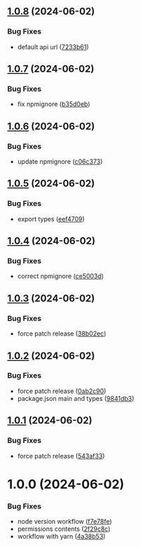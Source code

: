## [1.0.8](https://github.com/samuel-videau/absinthe-sdk/compare/v1.0.7...v1.0.8) (2024-06-02)


### Bug Fixes

* default api url ([7233b61](https://github.com/samuel-videau/absinthe-sdk/commit/7233b6144b327fd9476740d6f4d1ec83b2738051))

## [1.0.7](https://github.com/samuel-videau/absinthe-sdk/compare/v1.0.6...v1.0.7) (2024-06-02)


### Bug Fixes

* fix npmignore ([b35d0eb](https://github.com/samuel-videau/absinthe-sdk/commit/b35d0ebcd15d97a284e51dd99026f9ccb46db37d))

## [1.0.6](https://github.com/samuel-videau/absinthe-sdk/compare/v1.0.5...v1.0.6) (2024-06-02)


### Bug Fixes

* update npmignore ([c06c373](https://github.com/samuel-videau/absinthe-sdk/commit/c06c37325d136e6b245d67924c7d38c0496af050))

## [1.0.5](https://github.com/samuel-videau/absinthe-sdk/compare/v1.0.4...v1.0.5) (2024-06-02)


### Bug Fixes

* export types ([eef4709](https://github.com/samuel-videau/absinthe-sdk/commit/eef4709527608ba111bbb5c6ff5aee2d3f0763ee))

## [1.0.4](https://github.com/samuel-videau/absinthe-sdk/compare/v1.0.3...v1.0.4) (2024-06-02)


### Bug Fixes

* correct npmignore ([ce5003d](https://github.com/samuel-videau/absinthe-sdk/commit/ce5003d8eeb3859d4287de052e99a61df84e46e2))

## [1.0.3](https://github.com/samuel-videau/absinthe-sdk/compare/v1.0.2...v1.0.3) (2024-06-02)


### Bug Fixes

* force patch release ([38b02ec](https://github.com/samuel-videau/absinthe-sdk/commit/38b02ece446eba3733f70e3543548ab245e4b866))

## [1.0.2](https://github.com/samuel-videau/absinthe-sdk/compare/v1.0.1...v1.0.2) (2024-06-02)


### Bug Fixes

* force patch release ([0ab2c90](https://github.com/samuel-videau/absinthe-sdk/commit/0ab2c906d6b4b0e7835b9639f16c4b1c4882eda4))
* package.json main and types ([9841db3](https://github.com/samuel-videau/absinthe-sdk/commit/9841db36c94faf00496250cee0b4d48ae1014c01))

## [1.0.1](https://github.com/samuel-videau/absinthe-sdk/compare/v1.0.0...v1.0.1) (2024-06-02)


### Bug Fixes

* force patch release ([543af33](https://github.com/samuel-videau/absinthe-sdk/commit/543af33058029314e5fa294825dbed4d0430e2c9))

# 1.0.0 (2024-06-02)


### Bug Fixes

* node version workflow ([f7e78fe](https://github.com/samuel-videau/absinthe-sdk/commit/f7e78fedba186c7fa034e56009b3a1811e96b549))
* permissions contents ([2f29c8c](https://github.com/samuel-videau/absinthe-sdk/commit/2f29c8c2fda5b065ba2e4e6f28513a60bc9c7cae))
* workflow with yarn ([4a38b53](https://github.com/samuel-videau/absinthe-sdk/commit/4a38b538a7cff57a84f2533db79375fae9123264))

